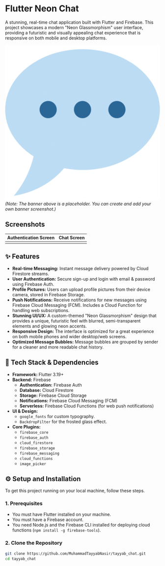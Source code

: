 # Flutter Neon Chat

A stunning, real-time chat application built with Flutter and Firebase. This project showcases a modern "Neon Glassmorphism" user interface, providing a futuristic and visually appealing chat experience that is responsive on both mobile and desktop platforms.

![Flutter Neon Chat Banner](https://github.com/MuhammadTayyabNasir/tayyab_chat/blob/main/assets/images/chat.png)
*(Note: The banner above is a placeholder. You can create and add your own banner screenshot.)*

##  Screenshots

| Authentication Screen                                   | Chat Screen                                             |
| ------------------------------------------------------- | ------------------------------------------------------- |
|  |  |

## ✨ Features

-   **Real-time Messaging:** Instant message delivery powered by Cloud Firestore streams.
-   **User Authentication:** Secure sign-up and login with email & password using Firebase Auth.
-   **Profile Pictures:** Users can upload profile pictures from their device camera, stored in Firebase Storage.
-   **Push Notifications:** Receive notifications for new messages using Firebase Cloud Messaging (FCM). Includes a Cloud Function for handling web subscriptions.
-   **Stunning UI/UX:** A custom-themed "Neon Glassmorphism" design that provides a unique, futuristic feel with blurred, semi-transparent elements and glowing neon accents.
-   **Responsive Design:** The interface is optimized for a great experience on both mobile phones and wider desktop/web screens.
-   **Optimized Message Bubbles:** Message bubbles are grouped by sender for a cleaner and more readable chat history.

## 🚀 Tech Stack & Dependencies

-   **Framework:** Flutter 3.19+
-   **Backend:** Firebase
    -   **Authentication:** Firebase Auth
    -   **Database:** Cloud Firestore
    -   **Storage:** Firebase Cloud Storage
    -   **Notifications:** Firebase Cloud Messaging (FCM)
    -   **Serverless:** Firebase Cloud Functions (for web push notifications)
-   **UI & Design:**
    -   `google_fonts` for custom typography.
    -   `BackdropFilter` for the frosted glass effect.
-   **Core Plugins:**
    -   `firebase_core`
    -   `firebase_auth`
    -   `cloud_firestore`
    -   `firebase_storage`
    -   `firebase_messaging`
    -   `cloud_functions`
    -   `image_picker`

## ⚙️ Setup and Installation

To get this project running on your local machine, follow these steps.

### 1. Prerequisites

-   You must have Flutter installed on your machine.
-   You must have a Firebase account.
-   You need Node.js and the Firebase CLI installed for deploying cloud functions (`npm install -g firebase-tools`).

### 2. Clone the Repository

```bash
git clone https://github.com/MuhammadTayyabNasir/tayyab_chat.git
cd tayyab_chat
